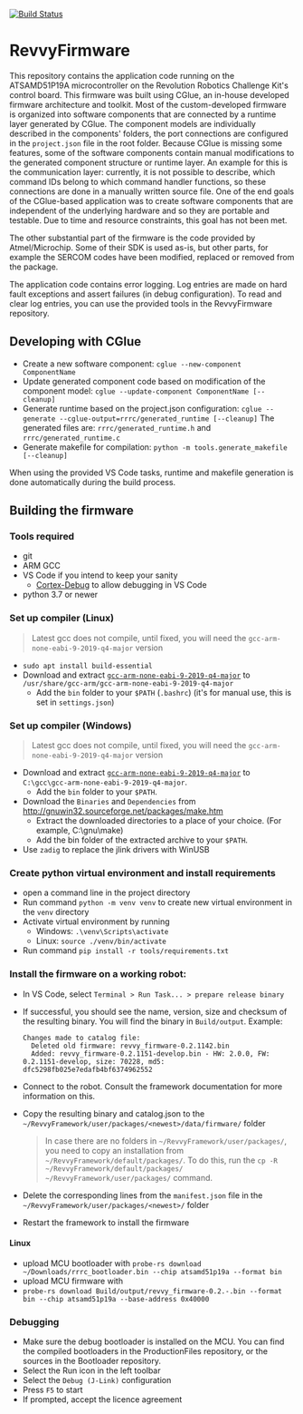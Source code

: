 [![Build Status](https://travis-ci.org/RevolutionRobotics/RevvyFirmware.svg?branch=master)](https://travis-ci.org/RevolutionRobotics/RevvyFirmware)

RevvyFirmware
==============

This repository contains the application code running on the ATSAMD51P19A microcontroller on the Revolution Robotics Challenge Kit's control board.
This firmware was built using CGlue, an in-house developed firmware architecture and toolkit. Most of the custom-developed firmware is organized into
software components that are connected by a runtime layer generated by CGlue. The component models are individually described in the components' folders,
the port connections are configured in the `project.json` file in the root folder.
Because CGlue is missing some features, some of the software components contain manual modifications to the generated component structure or runtime layer.
An example for this is the communication layer: currently, it is not possible to describe, which command IDs belong to which command handler functions,
so these connections are done in a manually written source file.
One of the end goals of the CGlue-based application was to create software components that are independent of the underlying hardware and so they are
portable and testable. Due to time and resource constraints, this goal has not been met.

The other substantial part of the firmware is the code provided by Atmel/Microchip. Some of their SDK is used as-is, but other parts, for example the
SERCOM codes have been modified, replaced or removed from the package.

The application code contains error logging. Log entries are made on hard fault exceptions and assert failures (in debug configuration). To read and clear
log entries, you can use the provided tools in the RevvyFirmware repository.


Developing with CGlue
--------------------

* Create a new software component: `cglue --new-component ComponentName`
* Update generated component code based on modification of the component model: `cglue --update-component ComponentName [--cleanup]`
* Generate runtime based on the project.json configuration: `cglue --generate --cglue-output=rrrc/generated_runtime [--cleanup]`
  The generated files are: `rrrc/generated_runtime.h` and `rrrc/generated_runtime.c`
* Generate makefile for compilation: `python -m tools.generate_makefile [--cleanup]`

When using the provided VS Code tasks, runtime and makefile generation is done automatically during the build process.


Building the firmware
---------------------

### Tools required

 - git
 - ARM GCC
 - VS Code if you intend to keep your sanity
   - [Cortex-Debug](https://github.com/Marus/cortex-debug) to allow debugging in VS Code
 - python 3.7 or newer

### Set up compiler (Linux)

> Latest gcc does not compile, until fixed, you will need the `gcc-arm-none-eabi-9-2019-q4-major` version

- `sudo apt install build-essential`
- Download and extract [`gcc-arm-none-eabi-9-2019-q4-major`](https://developer.arm.com/downloads/-/gnu-rm) to `/usr/share/gcc-arm/gcc-arm-none-eabi-9-2019-q4-major`
  - Add the `bin` folder to your `$PATH` (`.bashrc`) (it's for manual use, this is set in `settings.json`)

### Set up compiler (Windows)

> Latest gcc does not compile, until fixed, you will need the `gcc-arm-none-eabi-9-2019-q4-major` version

- Download and extract [`gcc-arm-none-eabi-9-2019-q4-major`](https://developer.arm.com/downloads/-/gnu-rm) to `C:\gcc\gcc-arm-none-eabi-9-2019-q4-major`.
  - Add the `bin` folder to your `$PATH`.
- Download the `Binaries` and `Dependencies` from http://gnuwin32.sourceforge.net/packages/make.htm
  - Extract the downloaded directories to a place of your choice. (For example, C:\gnu\make)
  - Add the bin folder of the extracted archive to your `$PATH`.
- Use `zadig` to replace the jlink drivers with WinUSB

### Create python virtual environment and install requirements
 - open a command line in the project directory
 - Run command `python -m venv venv` to create new virtual environment in the `venv` directory
 - Activate virtual environment by running
   - Windows: `.\venv\Scripts\activate`
   - Linux: `source ./venv/bin/activate`
 - Run command `pip install -r tools/requirements.txt`

### Install the firmware on a working robot:
 - In VS Code, select `Terminal > Run Task... > prepare release binary`
 - If successful, you should see the name, version, size and checksum of the resulting binary.
   You will find the binary in `Build/output`.
    Example:

    ```
    Changes made to catalog file:
      Deleted old firmware: revvy_firmware-0.2.1142.bin
      Added: revvy_firmware-0.2.1151-develop.bin - HW: 2.0.0, FW: 0.2.1151-develop, size: 70228, md5: dfc5298fb025e7edafb4bf6374962552
    ```

  - Connect to the robot. Consult the framework documentation for more information on this.
  - Copy the resulting binary and catalog.json to the `~/RevvyFramework/user/packages/<newest>/data/firmware/` folder
    > In case there are no folders in `~/RevvyFramework/user/packages/`, you need to copy an installation from `~/RevvyFramework/default/packages/`.
    > To do this, run the `cp -R ~/RevvyFramework/default/packages/ ~/RevvyFramework/user/packages/` command.

  - Delete the corresponding lines from the `manifest.json` file in the `~/RevvyFramework/user/packages/<newest>/` folder
  - Restart the framework to install the firmware

#### Linux

- upload MCU bootloader with
  `probe-rs download ~/Downloads/rrrc_bootloader.bin --chip atsamd51p19a --format bin`
- upload MCU firmware with
- `probe-rs download Build/output/revvy_firmware-0.2.-.bin --format bin --chip atsamd51p19a --base-address 0x40000`

### Debugging
 - Make sure the debug bootloader is installed on the MCU. You can find the compiled bootloaders in the ProductionFiles repository, or the sources in the Bootloader repository.
 - Select the Run icon in the left toolbar
 - Select the `Debug (J-Link)` configuration
 - Press `F5` to start
 - If prompted, accept the licence agreement
